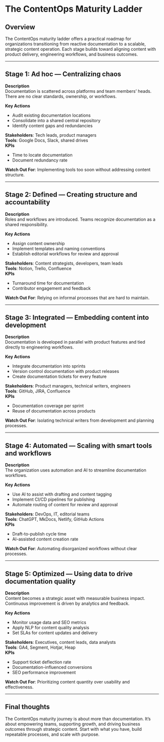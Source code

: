 # The ContentOps Maturity Ladder

## Overview

The ContentOps maturity ladder offers a practical roadmap for organizations transitioning from reactive documentation to a scalable, strategic content operation. Each stage builds toward aligning content with product delivery, engineering workflows, and business outcomes.

---

## Stage 1: Ad hoc — Centralizing chaos

**Description**  
Documentation is scattered across platforms and team members’ heads. There are no clear standards, ownership, or workflows.

**Key Actions**
- Audit existing documentation locations
- Consolidate into a shared central repository
- Identify content gaps and redundancies

**Stakeholders**: Tech leads, product managers  
**Tools**: Google Docs, Slack, shared drives  
**KPIs**
- Time to locate documentation
- Document redundancy rate

**Watch Out For**: Implementing tools too soon without addressing content structure.

---

## Stage 2: Defined — Creating structure and accountability

**Description**  
Roles and workflows are introduced. Teams recognize documentation as a shared responsibility.

**Key Actions**
- Assign content ownership
- Implement templates and naming conventions
- Establish editorial workflows for review and approval

**Stakeholders**: Content strategists, developers, team leads  
**Tools**: Notion, Trello, Confluence  
**KPIs**
- Turnaround time for documentation
- Contributor engagement and feedback

**Watch Out For**: Relying on informal processes that are hard to maintain.

---

## Stage 3: Integrated — Embedding content into development

**Description**  
Documentation is developed in parallel with product features and tied directly to engineering workflows.

**Key Actions**
- Integrate documentation into sprints
- Version control documentation with product releases
- Create documentation tickets for every feature

**Stakeholders**: Product managers, technical writers, engineers  
**Tools**: GitHub, JIRA, Confluence  
**KPIs**
- Documentation coverage per sprint
- Reuse of documentation across products

**Watch Out For**: Isolating technical writers from development and planning processes.

---

## Stage 4: Automated — Scaling with smart tools and workflows

**Description**  
The organization uses automation and AI to streamline documentation workflows.

**Key Actions**
- Use AI to assist with drafting and content tagging
- Implement CI/CD pipelines for publishing
- Automate routing of content for review and approval

**Stakeholders**: DevOps, IT, editorial teams  
**Tools**: ChatGPT, MkDocs, Netlify, GitHub Actions  
**KPIs**
- Draft-to-publish cycle time
- AI-assisted content creation rate

**Watch Out For**: Automating disorganized workflows without clear processes.

---

## Stage 5: Optimized — Using data to drive documentation quality

**Description**  
Content becomes a strategic asset with measurable business impact. Continuous improvement is driven by analytics and feedback.

**Key Actions**
- Monitor usage data and SEO metrics
- Apply NLP for content quality analysis
- Set SLAs for content updates and delivery

**Stakeholders**: Executives, content leads, data analysts  
**Tools**: GA4, Segment, Hotjar, Heap  
**KPIs**
- Support ticket deflection rate
- Documentation-influenced conversions
- SEO performance improvement

**Watch Out For**: Prioritizing content quantity over usability and effectiveness.

---

## Final thoughts

The ContentOps maturity journey is about more than documentation. It’s about empowering teams, supporting growth, and driving business outcomes through strategic content. Start with what you have, build repeatable processes, and scale with purpose.
